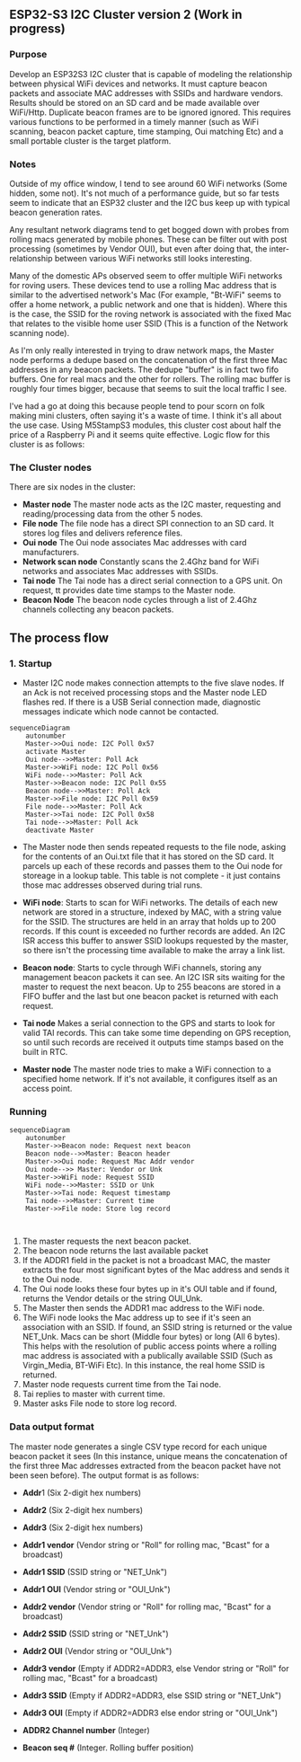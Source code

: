 ## ESP32-S3 I2C Cluster version 2 (Work in progress)

### Purpose
Develop an ESP32S3 I2C cluster that is capable of modeling the relationship between physical WiFi devices and networks. It must capture beacon packets and associate MAC addresses with SSIDs and hardware vendors. Results should be stored on an SD card and be made available over WiFi/Http. Duplicate beacon frames are to be ignored ignored. This requires various functions to be performed in a timely manner (such as WiFi scanning, beacon packet capture, time stamping, Oui matching Etc) and a small portable cluster is the target platform. 

### Notes
Outside of my office window, I tend to see around 60 WiFi networks (Some hidden, some not). It's not much of a performance guide, but so far tests seem to indicate that an ESP32 cluster and the I2C bus keep up with typical beacon generation rates. 

Any resultant network diagrams tend to get bogged down with probes from rolling macs generated by mobile phones. These can be filter out with post processing (sometimes by Vendor OUI), but even after doing that, the inter-relationship between various WiFi networks still looks interesting.

Many of the domestic APs observed seem to offer multiple WiFi networks for roving users. These devices tend to use a rolling Mac address that is similar to the advertised network's Mac (For example, "Bt-WiFi" seems to offer a home network, a public network and one that is hidden). Where this is the case, the SSID for the roving network is associated with the fixed Mac that relates to the visible home user SSID (This is a function of the Network scanning node).

As I'm only really interested in trying to draw network maps, the Master node performs a dedupe based on the concatenation of the first three Mac addresses in any beacon packets. The dedupe "buffer" is in fact two fifo buffers. One for real macs and the other for rollers. The rolling mac buffer is roughly four times bigger, because that seems to suit the local traffic I see.

I've had a go at doing this because people tend to pour scorn on folk making mini clusters, often saying it's a waste of time. I think it's all about the use case. Using M5StampS3 modules, this cluster cost about half the price of a Raspberry Pi and it seems quite effective. Logic flow for this cluster is as follows:


### The Cluster nodes
There are six nodes in the cluster:
- <b>Master node</b> The master node acts as the I2C master, requesting and reading/processing data from the other 5 nodes.
- <b>File node</b> The file node has a direct SPI connection to an SD card. It stores log files and delivers reference files.
- <b>Oui node</b> The Oui node associates Mac addresses with card manufacturers. 
- <b>Network scan node</b> Constantly scans the 2.4Ghz band for WiFi networks and associates Mac addresses with SSIDs.
- <b>Tai node</b> The Tai node has a direct serial connection to a GPS unit. On request, tt provides date time stamps to the Master node.
- <b>Beacon Node</b> The beacon node cycles through a list of 2.4Ghz channels collecting any beacon packets.


## The process flow

### 1. Startup
* Master I2C node makes connection attempts to the five slave nodes. If an Ack is not received processing stops and the Master node LED flashes red. If there is a USB Serial connection made, diagnostic messages indicate which node cannot be contacted.

```mermaid
sequenceDiagram
    autonumber
    Master->>Oui node: I2C Poll 0x57
    activate Master
    Oui node-->>Master: Poll Ack
    Master->>WiFi node: I2C Poll 0x56
    WiFi node-->>Master: Poll Ack
    Master->>Beacon node: I2C Poll 0x55
    Beacon node-->>Master: Poll Ack
    Master->>File node: I2C Poll 0x59
    File node-->>Master: Poll Ack
    Master->>Tai node: I2C Poll 0x58
    Tai node-->>Master: Poll Ack
    deactivate Master

```

* The Master node then sends repeated requests to the file node, asking for the contents of an Oui.txt file that it has stored on the SD card. It parcels up each of these records and passes them to the Oui node for storeage in a lookup table. This table is not complete - it just contains those mac addresses observed during trial runs.

* <b>WiFi node</b>: 
Starts to scan for WiFi networks. The details of each new network are stored in a structure, indexed by MAC, with a string value for the SSID. The structures are held in an array that holds up to 200 records. If this count is exceeded no further records are added. An I2C ISR access this buffer to answer SSID lookups requested by the master, so there isn't the processing time available to make the array a link list.

* <b>Beacon node</b>:
Starts to cycle through WiFi channels, storing any management beacon packets it can see. An I2C ISR sits waiting for the master to request the next beacon. Up to 255 beacons are stored in a FIFO buffer and the last but one beacon packet is returned with each request.

* <b>Tai node</b>
Makes a serial connection to the GPS and starts to look for valid TAI records. This can take some time depending on GPS reception, so until such records are received it outputs time stamps based on the built in RTC.
 
* <b>Master node</b>
The master node tries to make a WiFi connection to a specified home network. If it's not available, it configures itself as an access point.

### Running

```mermaid
sequenceDiagram
    autonumber
    Master->>Beacon node: Request next beacon
    Beacon node-->>Master: Beacon header
    Master->>Oui node: Request Mac Addr vendor
    Oui node-->> Master: Vendor or Unk
    Master->>WiFi node: Request SSID
    WiFi node-->>Master: SSID or Unk
    Master->>Tai node: Request timestamp  
    Tai node-->>Master: Current time
    Master->>File node: Store log record

    

```

1.  The master requests the next beacon packet.
2.  The beacon node returns the last available packet
3. If the ADDR1 field in the packet is not a broadcast MAC, the master extracts the four most significant bytes of the Mac address and sends it to the Oui node.
4.  The Oui node looks these four bytes up in it's OUI table and if found, returns the Vendor details or the string OUI_Unk.
5. The Master then sends the ADDR1 mac address to the WiFi node.
6. The WiFi node looks the Mac address up to see if it's seen an association with an SSID. If found, an SSID string is returned or the value NET_Unk. Macs can be short (Middle four bytes) or long (All 6 bytes). This helps with the resolution of public access points where a rolling mac address is associated with a publically available SSID (Such as Virgin_Media, BT-WiFi Etc). In this instance, the real home SSID is returned.
7. Master node requests current time from the Tai node.
8. Tai replies to master with current time.
9. Master asks File node to store log record.

### Data output format

The master node generates a single CSV type record for each unique beacon packet it sees (In this instance, unique means the concatenation of the first three Mac addresses extracted from the beacon packet have not been seen before). The output format is as follows:
+ <b>Addr</b>1 (Six 2-digit hex numbers)

+ <b>Addr2</b> (Six 2-digit hex numbers)

+ <b>Addr3</b> (Six 2-digit hex numbers) 

+ <b>Addr1 vendor</b> (Vendor string or "Roll" for rolling mac, "Bcast" for a broadcast)

+ <b>Addr1 SSID</b> (SSID string or "NET_Unk")

+ <b>Addr1 OUI</b> (Vendor string or "OUI_Unk")

+ <b>Addr2 vendor</b> (Vendor string or "Roll" for rolling mac, "Bcast" for a broadcast)

+ <b>Addr2 SSID</b> (SSID string or "NET_Unk")

+ <b>Addr2 OUI</b> (Vendor string or "OUI_Unk")

+ <b>Addr3 vendor</b> (Empty if ADDR2=ADDR3, else Vendor string or "Roll" for rolling mac, "Bcast" for a broadcast)

+ <b>Addr3 SSID</b> (Empty if ADDR2=ADDR3, else SSID string or "NET_Unk")

+ <b>Addr3 OUI</b> (Empty if ADDR2=ADDR3 else endor string or "OUI_Unk")

* <b>ADDR2 Channel number</b> (Integer)

+ <b>Beacon seq #</b> (Integer. Rolling buffer position)

